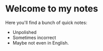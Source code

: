 
# Welcome to my notes

Here you'll find a bunch of quick notes:

- Unpolished
- Sometimes incorrect
- Maybe not even in English.
